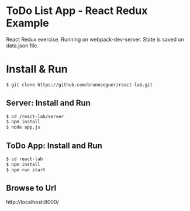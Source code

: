 # ToDo List App - React Redux Example

React Redux exercise. Running on webpack-dev-server. State is saved on data.json file.


# Install & Run

```bash
$ git clone https://github.com/brunoseguer/react-lab.git

```

## Server: Install and Run

```bash
$ cd /react-lab/server
$ npm install
$ node app.js

```

## ToDo App: Install and Run

```bash
$ cd react-lab
$ npm install
$ npm run start

```

## Browse to Url
http://localhost:8000/
